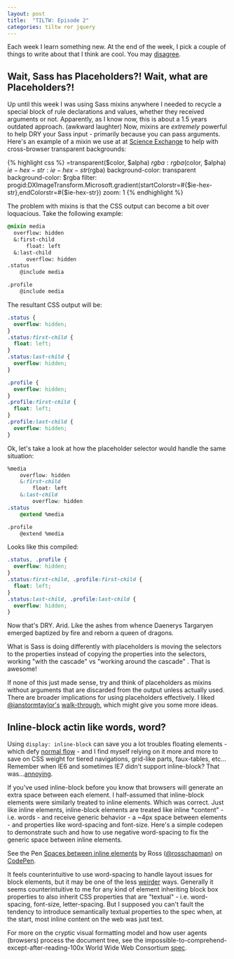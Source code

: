 ```yaml
---
layout: post
title:  "TILTW: Episode 2"
categories: tiltw ror jquery
---
```


Each week I learn something new.  At the end of the week, I pick a couple of things to write about that I think are cool. You may
<a title="Share on Twitter" data-network="twitter" data-action="share" href="https://twitter.com/share?url=http://internetross.me/tiltw-dec-30-jan-3&amp;text=@internetross, I like you, but..." target="_blank">
disagree</a>.

## Wait, Sass has Placeholders?!  Wait, what are Placeholders?!
Up until this week I was using Sass mixins anywhere I needed to recycle a special block of rule declarations and values, whether they received arguments or not.  Apparently, as I know now, this is about a 1.5 years outdated approach. (awkward laughter)  Now, mixins are *extremely* powerful to help DRY your Sass input - primarily because you can pass arguments. Here's an example of a mixin we use at at [Science Exchange](http://scienceexchange.com) to help with cross-browser transparent backgrounds:

{% highlight css %}
=transparent($color, $alpha)
  $rgba: rgba($color, $alpha)
  $ie-hex-str: ie-hex-str($rgba)
  background-color: transparent
  background-color: $rgba
  filter: progid:DXImageTransform.Microsoft.gradient(startColorstr=#{$ie-hex-str},endColorstr=#{$ie-hex-str})
  zoom: 1
{% endhighlight %}

The problem with mixins is that the CSS output can become a bit over loquacious. Take the following example:

```css
@mixin media
  overflow: hidden
  &:first-child
      float: left
  &:last-child
      overflow: hidden
.status
    @include media

.profile
    @include media
```

The resultant CSS output will be:

```css
.status {
  overflow: hidden;
}
.status:first-child {
  float: left;
}
.status:last-child {
  overflow: hidden;
}

.profile {
  overflow: hidden;
}
.profile:first-child {
  float: left;
}
.profile:last-child {
  overflow: hidden;
}
```

Ok, let's take a look at how the placeholder selector would handle the same situation:

```css
%media
    overflow: hidden
    &:first-child
        float: left
    &:last-child
        overflow: hidden
.status
    @extend %media

.profile
    @extend %media
```

Looks like this compiled:

```css
.status, .profile {
  overflow: hidden;
}
.status:first-child, .profile:first-child {
  float: left;
}
.status:last-child, .profile:last-child {
  overflow: hidden;
}
```

Now that's DRY. Arid. Like the ashes from whence Daenerys Targaryen emerged baptized by fire and reborn a queen of dragons.

What is Sass is doing differently with placeholders is moving the selectors to the properties instead of copying the properties into the selectors, working "with the cascade" vs "working around the cascade" [](http://chriseppstein.github.io/blog/2012/08/23/sass-3-2-is-released/).  That is awesome!

If none of this just made sense, try and think of placeholders as mixins without arguments that are discarded from the output unless actually used.  There are broader implications for using placeholders effectively.  I liked [@ianstormtaylor's](https://twitter.com/ianstormtaylor) [walk-through](http://ianstormtaylor.com/oocss-plus-sass-is-the-best-way-to-css/), which might give you some more ideas.

## Inline-block actin like words, word?
Using `display: inline-block` can save you a lot troubles floating elements - which defy [normal flow](http://www.w3.org/TR/CSS21/visuren.html#normal-flow) - and I find myself relying on it more and more to save on CSS weight for tiered navigations, grid-like parts, faux-tables, etc...  Remember when IE6 and sometimes IE7 didn't support inline-block?  That was...[annoying](/glossary#annoying).

If you've used inline-block before you know that browsers will generate an extra space between each element.  I half-assumed that inline-block elements were similarly treated to inline elements.  Which was correct.  Just like inline elements, inline-block elements are treated like inline *content" - i.e. words - and receive generic behavior - a ~4px space between elements - and properties like word-spacing and font-size.  Here's a simple codepen to demonstrate such and how to use negative word-spacing to fix the generic space between inline elements.

<p data-height="268" data-theme-id="0" data-slug-hash="KCDiz" data-default-tab="result" class='codepen'>See the Pen <a href='http://codepen.io/rosschapman/pen/KCDiz'>Spaces between inline elements</a> by Ross (<a href='http://codepen.io/rosschapman'>@rosschapman</a>) on <a href='http://codepen.io'>CodePen</a>.</p>
<script async src="//codepen.io/assets/embed/ei.js"></script>

It feels counterintuitive to use word-spacing to handle layout issues for block elements, but it may be one of the less [weirder](http://css-tricks.com/fighting-the-space-between-inline-block-elements/) ways.  Generally it seems counterintuitive to me for any kind of element inheriting block box properties to also inherit CSS properties that are "textual" - i.e. word-spacing, font-size, letter-spacing.  But I supposed you can't fault the tendency to introduce semantically textual properties to the spec when, at the start, most inline content on the web was just text.

For more on the cryptic visual formatting model and how user agents (browsers) process the document tree, see the impossible-to-comprehend-except-after-reading-100x World Wide Web Consortium [spec](http://www.w3.org/TR/CSS2/visuren.html).